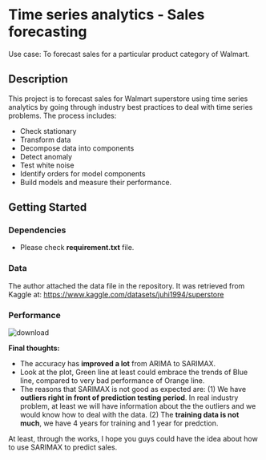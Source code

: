 # Time series analytics - Sales forecasting

Use case: To forecast sales for a particular product category of Walmart.

## Description

This project is to forecast sales for Walmart superstore using time series analytics by going through industry best practices to deal with time series problems. The process includes:

-   Check stationary
-   Transform data
-   Decompose data into components
-   Detect anomaly
-   Test white noise
-   Identify orders for model components
-   Build models and measure their performance.

## Getting Started

### Dependencies

* Please check **requirement.txt** file.

### Data

The author attached the data file in the repository. It was retrieved from Kaggle at: https://www.kaggle.com/datasets/juhi1994/superstore

### Performance
![download](https://user-images.githubusercontent.com/91911269/233193537-c8af8922-d348-4794-93de-1a11a7cc1848.png)

**Final thoughts:**

- The accuracy has **improved a lot** from ARIMA to SARIMAX.
- Look at the plot, Green line at least could embrace the trends of Blue line, compared to very bad performance of Orange line.
- The reasons that SARIMAX is not good as expected are:
(1) We have **outliers right in front of prediction testing period**. In real industry problem, at least we will have information about the the outliers and we would know how to deal with the data.
(2) The **training data is not much**, we have 4 years for training and 1 year for predction. 

At least, through the works, I hope you guys could have the idea about how to use SARIMAX to predict sales.
